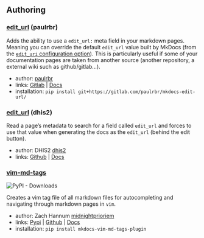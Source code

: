 
## Authoring

### [edit_url](https://gitlab.com/paulrbr/mkdocs-edit-url/) (paulrbr)

Adds the ability to use a `edit_url:` meta field in your markdown pages. Meaning you can override the default `edit_url` value built by MkDocs (from the [`edit_uri` configuration option](https://www.mkdocs.org/user-guide/configuration/#edit_uri)).
This is particularly useful if some of your documentation pages are taken from another source (another repository, a external wiki such as github/gitlab…).

- author: [paulrbr](https://gitlab.com/paulrbr)
- links: [Gitlab](https://gitlab.com/paulrbr/mkdocs-edit-url/) \| [Docs](https://gitlab.com/paulrbr/mkdocs-edit-url/blob/master/README.md)
- installation: `pip install git+https://gitlab.com/paulrbr/mkdocs-edit-url/`

### [edit_url](https://github.com/dhis2/dhis2-docs/blob/master/tools/python/edit_url/) (dhis2)

Read a page’s metadata to search for a field called `edit_url` and forces to use that value when generating the docs as the `edit_url` (behind the edit button).

- author: DHIS2 [dhis2](https://github.com/dhis2)
- links: [Github](https://github.com/dhis2/dhis2-docs/blob/master/tools/python/edit_url/) \| [Docs](https://github.com/dhis2/dhis2-docs/blob/master/tools/python/edit_url/README.md)

### [vim-md-tags](https://pypi.org/project/mkdocs-vim-md-tags-plugin/)

<img alt="PyPI - Downloads" src="https://img.shields.io/pypi/dm/mkdocs-vim-md-tags-plugin">

Creates a vim tag file of all markdown files for autocompleting and navigating through markdown pages in `vim`.

- author: Zach Hannum [midnightprioriem](https://github.com/midnightprioriem)
- links: [Pypi](https://pypi.org/project/mkdocs-vim-md-tags-plugin/) | [Github](https://github.com/midnightprioriem/mkdocs-vim-md-tags-plugin) | [Docs](https://github.com/midnightprioriem/mkdocs-vim-md-tags-plugin/blob/master/README.md)
- installation: `pip install mkdocs-vim-md-tags-plugin`

